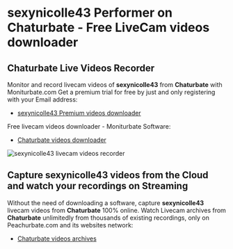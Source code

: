 # sexynicolle43 Performer on Chaturbate - Free LiveCam videos downloader

## Chaturbate Live Videos Recorder

Monitor and record livecam videos of **sexynicolle43** from **Chaturbate** with Moniturbate.com
Get a premium trial for free by just and only registering with your Email address:
* [sexynicolle43 Premium videos downloader](https://moniturbate.com/request-demo-licence-key.html)

Free livecam videos downloader - Moniturbate Software:
* [Chaturbate videos downloader](https://moniturbate.com/moniturbate-download-software.html)

![sexynicolle43 livecam videos recorder](https://peachurnet.com/templates/moniturbate-software.png)


## Capture sexynicolle43 videos from the Cloud and watch your recordings on Streaming

Without the need of downloading a software, capture **sexynicolle43** livecam videos from **Chaturbate** 100% online.
Watch Livecam archives from **Chaturbate** unlimitedly from thousands of existing recordings, only on Peachurbate.com and its websites network:
* [Chaturbate videos archives](https://peachurnet.com/)